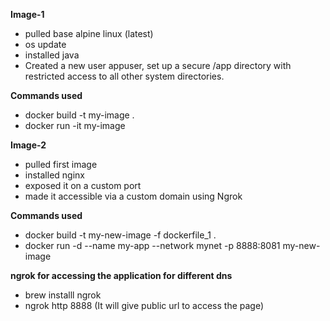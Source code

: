 **Image-1**
- pulled base alpine linux (latest)
- os update
- installed java
- Created a new user appuser, set up a secure /app directory with restricted access to all other system directories.

**Commands used**
- docker build -t my-image .
- docker run -it my-image

**Image-2**
- pulled first image
- installed nginx
- exposed it on a custom port
- made it accessible via a custom domain using Ngrok

**Commands used**
- docker build -t my-new-image -f dockerfile_1 .
- docker run -d --name my-app --network mynet -p 8888:8081 my-new-image

**ngrok for accessing the application for different dns**
- brew installl ngrok
- ngrok http 8888 (It will give public url to access the page)

